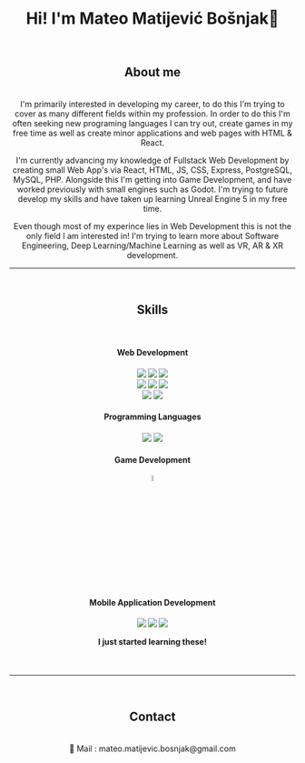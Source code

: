 <h1 align="center">Hi! I'm Mateo Matijević Bošnjak🙂</h1>

<br>
<h2 align="center">About me</h2><br>
<div align="center">
I'm primarily interested in developing my career, to do this I'm trying to cover as many different fields within my profession. In order to do this I'm often seeking 
new programing languages I can try out, create games in my free time as well as create minor applications and web pages with HTML & React.

I'm currently advancing my knowledge of Fullstack Web Development by creating small Web App's via React, HTML, JS, CSS, Express, PostgreSQL, MySQL, PHP.
Alongside this I'm getting into Game Development, and have worked previously with small engines such as Godot. I'm trying to future develop my 
skills and have taken up learning Unreal Engine 5 in my free time.

Even though most of my experince lies in Web Development this is not the only field I am interested in!
I'm trying to learn more about Software Engineering, Deep Learning/Machine Learning as well as VR, AR & XR development.
</div>
<hr/>
<br>
<h2 align="center">Skills</h2><br>
<div align="center">
  <h4 align="center">Web Development<h4>
  
  <img src="https://img.shields.io/badge/HTML5-E34F26?style=for-the-badge&logo=html5&logoColor=white">
  <img src="https://img.shields.io/badge/CSS-239120?&style=for-the-badge&logo=css3&logoColor=white">
  <img src="https://img.shields.io/badge/JavaScript-F7DF1E?style=for-the-badge&logo=javascript&logoColor=black">
  <br>
  <img src="https://img.shields.io/badge/PHP-777BB4?style=for-the-badge&logo=php&logoColor=white">
  <img src="https://img.shields.io/badge/React-20232A?style=for-the-badge&logo=react&logoColor=61DAFB">
  <img src="https://img.shields.io/badge/Express.js-404D59?style=for-the-badge">
  <br>
  <img src="https://img.shields.io/badge/Bootstrap-563D7C?style=for-the-badge&logo=bootstrap&logoColor=white">
  <img src="https://img.shields.io/badge/Tailwind_CSS-38B2AC?style=for-the-badge&logo=tailwind-css&logoColor=white">
  <br>
  <h4 align="center">Programming Languages<h4>
  <img src="https://img.shields.io/badge/C%23-239120?style=for-the-badge&logo=c-sharp&logoColor=white">
  <img src="https://img.shields.io/badge/Java-ED8B00?style=for-the-badge&logo=java&logoColor=white">
  <h4 align="center">Game Development<h4>
  <img src="https://upload.wikimedia.org/wikipedia/commons/5/5a/Godot_logo.svg" style="width: 5%;, height: 5%;">
  <h4 align="center">Mobile Application Development<h4>
  <img src="https://img.shields.io/badge/Kotlin-0095D5?&style=for-the-badge&logo=kotlin&logoColor=white">
  <img src="https://img.shields.io/badge/Swift-FA7343?style=for-the-badge&logo=swift&logoColor=white">
  <img src="https://img.shields.io/badge/Kotlin-0095D5?&style=for-the-badge&logo=kotlin&logoColor=white">
    <p>I just started learning these!</p>
  <br>
</div>
<hr/>
<br>
<h2 align="center">Contact</h2><br>
<div align="center">
  📧 Mail : mateo.matijevic.bosnjak@gmail.com
</div>
